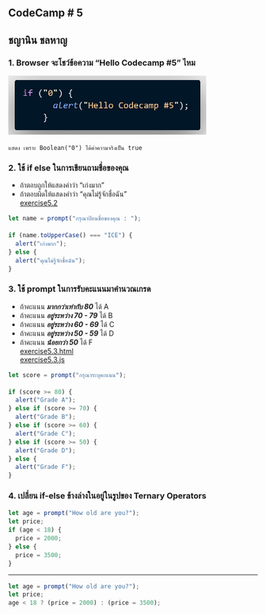 ## CodeCamp # 5

## ชญานิน ชลหาญ

### 1. Browser จะโชว์ข้อความ “Hello Codecamp #5” ไหม

![code1](code1.png)

`แสดง เพราะ Boolean("0") ได้ค่าความจริงเป็น true`

### 2. ใช้ if else ในการเขียนถามชื่อของคุณ

- ถ้าตอบถูกให้แสดงคำว่า “เก่งมาก”
- ถ้าตอบผิดให้แสดงคำว่า “คุณไม่รู้จักชื่อฉัน”  
  [exercise5.2](exercise5.2.html)

```javascript
let name = prompt("กรุณาป้อนชื่อของคุณ : ");

if (name.toUpperCase() === "ICE") {
  alert("เก่งมาก");
} else {
  alert("คุณไม่รู้จักชื่อฉัน");
}
```

### 3. ใช้ prompt ในการรับคะแนนมาคำนวณเกรด

- ถ้าคะแนน **_มากกว่าเท่ากับ 80_** ได้ A
- ถ้าคะแนน **_อยู่ระหว่าง 70 - 79_** ได้ B
- ถ้าคะแนน **_อยู่ระหว่าง 60 - 69_** ได้ C
- ถ้าคะแนน **_อยู่ระหว่าง 50 - 59_** ได้ D
- ถ้าคะแนน **_น้อยกว่า 50_** ได้ F  
  [exercise5.3.html](exercise5.3.html)  
  [exercise5.3.js](exercise5.3.js)

```javascript
let score = prompt("กรุณาระบุคะแนน");

if (score >= 80) {
  alert("Grade A");
} else if (score >= 70) {
  alert("Grade B");
} else if (score >= 60) {
  alert("Grade C");
} else if (score >= 50) {
  alert("Grade D");
} else {
  alert("Grade F");
}
```

### 4. เปลี่ยน if-else ข้างล่างในอยู่ในรูปของ Ternary Operators

```javascript
let age = prompt("How old are you?");
let price;
if (age < 18) {
  price = 2000;
} else {
  price = 3500;
}
```

---

```javascript
let age = prompt("How old are you?");
let price;
age < 18 ? (price = 2000) : (price = 3500);
```
